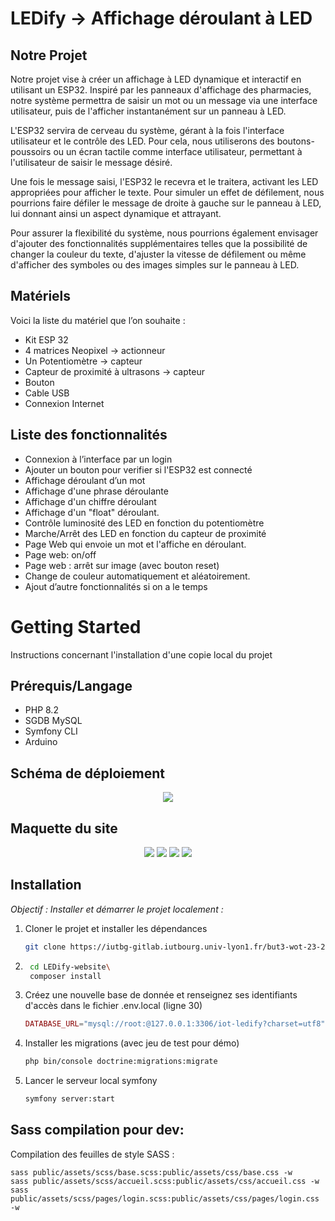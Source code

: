 # LEDify -> Affichage déroulant à LED

## Notre Projet

Notre projet vise à créer un affichage à LED dynamique et interactif en utilisant un ESP32. Inspiré par les panneaux d'affichage des pharmacies, notre système permettra de saisir un mot ou un message via une interface utilisateur, puis de l'afficher instantanément sur un panneau à LED.

L'ESP32 servira de cerveau du système, gérant à la fois l'interface utilisateur et le contrôle des LED. Pour cela, nous utiliserons des boutons-poussoirs ou un écran tactile comme interface utilisateur, permettant à l'utilisateur de saisir le message désiré.

Une fois le message saisi, l'ESP32 le recevra et le traitera, activant les LED appropriées pour afficher le texte. Pour simuler un effet de défilement, nous pourrions faire défiler le message de droite à gauche sur le panneau à LED, lui donnant ainsi un aspect dynamique et attrayant.

Pour assurer la flexibilité du système, nous pourrions également envisager d'ajouter des fonctionnalités supplémentaires telles que la possibilité de changer la couleur du texte, d'ajuster la vitesse de défilement ou même d'afficher des symboles ou des images simples sur le panneau à LED.

## Matériels

Voici la liste du matériel que l’on souhaite :
- Kit ESP 32
- 4 matrices Neopixel -> actionneur
- Un Potentiomètre -> capteur
- Capteur de proximité à ultrasons -> capteur
- Bouton 
- Cable USB
- Connexion Internet

## Liste des fonctionnalités

- Connexion à l’interface par un login
- Ajouter un bouton pour verifier si l'ESP32 est connecté
- Affichage déroulant d’un mot
- Affichage d'une phrase déroulante
- Affichage d'un chiffre déroulant
- Affichage d'un "float" déroulant.
- Contrôle luminosité des LED en fonction du potentiomètre
- Marche/Arrêt des LED en fonction du capteur de proximité
- Page Web qui envoie un mot et l'affiche en déroulant.
- Page web: on/off
- Page web : arrêt sur image (avec bouton reset)
- Change de couleur automatiquement et aléatoirement.
- Ajout d’autre fonctionnalités si on a le temps

<!-- GETTING STARTED -->
# Getting Started

Instructions concernant l'installation d'une copie local du projet

## Prérequis/Langage

- PHP 8.2
- SGDB MySQL
- Symfony CLI
- Arduino

## Schéma de déploiement

<div align="center">
  <img src="https://iutbg-gitlab.iutbourg.univ-lyon1.fr/but3-wot-23-24/trontin-pauline-marcourt-jf/-/blob/main/LEDify-website/public/assets/images/doc/Schéma-déploiement.png">
</div>

## Maquette du site

<div align="center">
   <img src="https://iutbg-gitlab.iutbourg.univ-lyon1.fr/but3-wot-23-24/trontin-pauline-marcourt-jf/-/blob/main/LEDify-website/public/assets/images/doc/maquette-home.png">
  <img src="https://iutbg-gitlab.iutbourg.univ-lyon1.fr/but3-wot-23-24/trontin-pauline-marcourt-jf/-/blob/main/LEDify-website/public/assets/images/doc/maquette-login.png">
  <img src="https://iutbg-gitlab.iutbourg.univ-lyon1.fr/but3-wot-23-24/trontin-pauline-marcourt-jf/-/blob/main/LEDify-website/public/assets/images/doc/maquette-register.png">
  <img src="https://iutbg-gitlab.iutbourg.univ-lyon1.fr/but3-wot-23-24/trontin-pauline-marcourt-jf/-/blob/main/LEDify-website/public/assets/images/doc/maquette-dashboard.png">
</div>

## Installation

_Objectif : Installer et démarrer le projet localement :_
1. Cloner le projet et installer les dépendances
    ```sh
    git clone https://iutbg-gitlab.iutbourg.univ-lyon1.fr/but3-wot-23-24/trontin-pauline-marcourt-jf.git
    ```
2. ```sh
    cd LEDify-website\
    composer install
3. Créez une nouvelle base de donnée et renseignez ses identifiants d'accès dans le fichier .env.local (ligne 30)
    ```php
    DATABASE_URL="mysql://root:@127.0.0.1:3306/iot-ledify?charset=utf8"
    ```
3. Installer les migrations (avec jeu de test pour démo)
    ```sh
   php bin/console doctrine:migrations:migrate
   ```
4. Lancer le serveur local symfony
    ```sh
    symfony server:start

## Sass compilation pour dev:
Compilation des feuilles de style SASS :
``` 
sass public/assets/scss/base.scss:public/assets/css/base.css -w
sass public/assets/scss/accueil.scss:public/assets/css/accueil.css -w
sass public/assets/scss/pages/login.scss:public/assets/css/pages/login.css -w
```